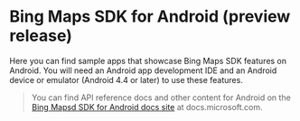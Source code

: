 # Bing Maps SDK for Android (preview release)

Here you can find sample apps that showcase Bing Maps SDK features on Android.
You will need an Android app development IDE and an Android device or emulator (Android 4.4 or later) to use these features.

> You can find API reference docs and other content for Android on the
> [Bing Mapsd SDK for Android docs site](https://docs.microsoft.com/bingmaps/sdk-native) at docs.microsoft.com.
